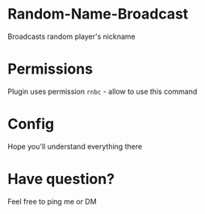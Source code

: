 # Random-Name-Broadcast
Broadcasts random player's nickname

# Permissions
Plugin uses permission `rnbc` - allow to use this command

# Config
Hope you'll understand everything there

# Have question?
Feel free to ping me or DM
